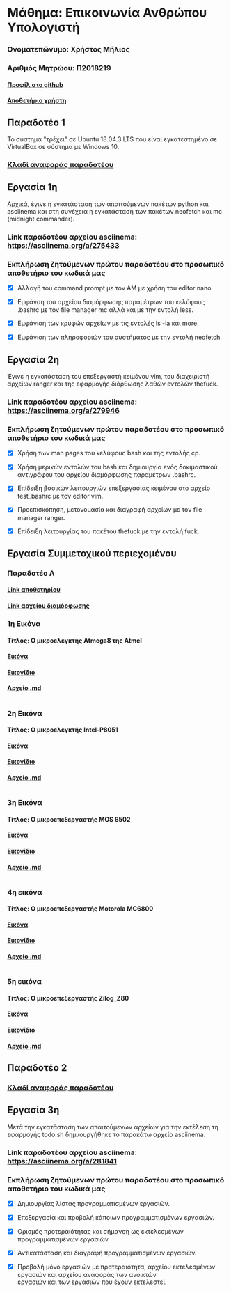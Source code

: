 # Μάθημα: Επικοινωνία Ανθρώπου Υπολογιστή

### Ονοματεπώνυμο: Χρήστος Μήλιος
### Αριθμός Μητρώου: Π2018219
#### [Προφίλ στο github](https://github.com/p18mili1 'Προφίλ στο github')
#### [Αποθετήριο χρήστη](https://github.com/p18mili1/hci)

## Παραδοτέο 1
Το σύστημα "τρέχει" σε Ubuntu 18.04.3 LTS που είναι εγκατεστημένο σε VirtualBox σε σύστημα με Windows 10.

### [Κλαδί αναφοράς παραδοτέου](https://github.com/p18mili1/hci/tree/2018219/projects/2018219)

## Εργασία 1η
Αρχικά, έγινε η εγκατάσταση των απαιτούμενων πακέτων python και asciinema και στη συνέχεια η εγκατάσταση των πακέτων neofetch και mc (midnight commander).

### Link παραδοτέου αρχείου asciinema: https://asciinema.org/a/275433


### Εκπλήρωση ζητούμενων πρώτου παραδοτέου στο προσωπικό αποθετήριο του κωδικά μας

* [x] Αλλαγή του command prompt με τον ΑΜ με χρήση του editor nano.

* [x] Εμφάνση του αρχείου διαμόρφωσης παραμέτρων του κελύφους .bashrc με τον file manager mc αλλά και με την εντολή less.

* [x] Εμφάνιση των κρυφών αρχείων με τις εντολές ls -la και more.

* [x] Εμφάνιση των πληροφοριών του συστήματος με την εντολή neofetch.


## Εργασία 2η
Έγινε η εγκατάσταση του επεξεργαστή κειμένου vim, του διαχειριστή αρχείων ranger και της εφαρμογής διόρθωσης λαθών εντολών thefuck.

### Link παραδοτέου αρχείου asciinema: https://asciinema.org/a/279946


### Εκπλήρωση ζητούμενων πρώτου παραδοτέου στο προσωπικό αποθετήριο του κωδικά μας

* [x] Χρήση των man pages του κελύφους bash και της εντολής cp.

* [x] Χρήση μερικών εντολών του bash και δημιουργία ενός δοκιμαστικού αντιγράφου του αρχείου διαμόρφωσης παραμέτρων .bashrc.

* [x] Επίδειξη βασικών λειτουργιών επεξεργασίας κειμένου στο αρχείο test_bashrc με τον editor vim.

* [x] Προεπισκόπηση, μετονομασία και διαγραφή αρχείων με τον file manager ranger.

* [x] Επίδειξη λειτουργίας του πακέτου thefuck με την εντολή fuck.


## Εργασία Συμμετοχικού περιεχομένου
### Παραδοτέο Α

#### [Link αποθετηρίου](https://github.com/p18mili1/gr 'Link αποθετηρίου')

#### [Link αρχείου διαμόρφωσης](https://github.com/p18mili1/gr/blob/gh-pages/_config.yml)

###  1η Εικόνα 
#### Τίτλος: Ο μικροελεγκτής Atmega8 της Atmel
#### [Εικόνα](https://github.com/p18mili1/gr/blob/gh-pages/images/Atmel_Atmega8.jpg)
#### [Εικονίδιο](https://github.com/p18mili1/gr/blob/gh-pages/images/Atmel_Atmega8-thumb.jpg)
#### [Αρχείο .md](https://github.com/p18mili1/gr/blob/gh-pages/_gallery/Atmel_Atmega8.md)
#
###  2η Εικόνα 
#### Τίτλος: Ο μικροελεγκτής Intel-P8051
#### [Εικόνα](https://github.com/p18mili1/gr/blob/gh-pages/images/Intel_P8051.jpg)
#### [Εικονίδιο](https://github.com/p18mili1/gr/blob/gh-pages/images/Intel_P8051-thumb.jpg)
#### [Αρχείο .md](https://github.com/p18mili1/gr/blob/gh-pages/_gallery/Intel_P8051.md)
#
###  3η Εικόνα
#### Τίτλος: Ο μικροεπεξεργαστής MOS 6502
#### [Εικόνα](https://github.com/p18mili1/gr/blob/gh-pages/images/MOS_6502.jpg)
#### [Εικονίδιο](https://github.com/p18mili1/gr/blob/gh-pages/images/MOS_6502-thumb.jpg)
#### [Αρχείο .md](https://github.com/p18mili1/gr/blob/gh-pages/_gallery/MOS_6502.md)
#
###  4η εικόνα
#### Τίτλος: Ο μικροεπεξεργαστής Motorola MC6800
#### [Εικόνα](https://github.com/p18mili1/gr/blob/gh-pages/images/Motorola_MC6800.jpg)
#### [Εικονίδιο](https://github.com/p18mili1/gr/blob/gh-pages/images/Motorola_MC6800-thumb.jpg)
#### [Αρχείο .md](https://github.com/p18mili1/gr/blob/gh-pages/_gallery/Motorola_MC6800.md)
#
###  5η εικόνα
#### Τίτλος: Ο μικροεπεξεργαστής Zilog_Z80
#### [Εικόνα](https://github.com/p18mili1/gr/blob/gh-pages/images/Zilog_Z80.jpg)
#### [Εικονίδιο](https://github.com/p18mili1/gr/blob/gh-pages/images/Zilog_Z80-thumb.jpg)
#### [Αρχείο .md](https://github.com/p18mili1/gr/blob/gh-pages/_gallery/Zilog_Z80.md)



## Παραδοτέο 2

### [Κλαδί αναφοράς παραδοτέου](https://github.com/p18mili1/hci/tree/2018219/projects/2018219)

## Εργασία 3η
Μετά την εγκατάσταση των απαιτούμενων αρχείων για την εκτέλεση τη εφαρμογής todo.sh δημιιουργήθηκε το παρακάτω αρχείο asciinema.

### Link παραδοτέου αρχείου asciinema: https://asciinema.org/a/281841


### Εκπλήρωση ζητούμενων πρώτου παραδοτέου στο προσωπικό αποθετήριο του κωδικά μας

* [x] Δημιουργίας λίστας προγραμματισμένων εργασιών.

* [x] Επεξεργασία και προβολή κάποιων προγραμματισμένων εργασιών.

* [x] Ορισμός προτεραιότητας και σήμανση ως εκτελεσμένων προγραμματισμένων εργασιών 

* [x] Αντικατάσταση και διαγραφή προγραμματισμένων εργασιών.

* [x] Προβολή μόνο εργασιών με προτεραιότητα, αρχείου εκτελεσμένων εργασιών και αρχείου αναφοράς των ανοικτών           
      εργασιών και των εργασιών που έχουν εκτελεστεί.
